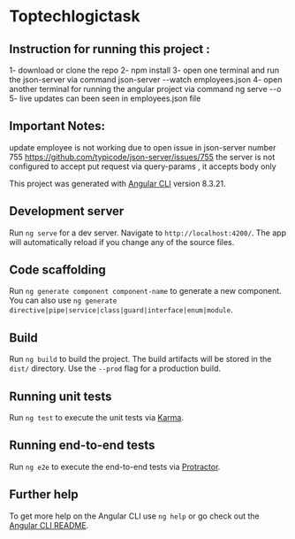 # Toptechlogictask

## Instruction for running this project :

1- download or clone the repo
2- npm install
3- open one terminal and run the json-server via command json-server --watch employees.json
4- open another terminal for running the angular project via command ng serve --o
5- live updates can been seen in employees.json file


## Important Notes:

update employee is not working due to open issue in json-server number 755 
https://github.com/typicode/json-server/issues/755
the server is not configured to accept put request via query-params , it accepts body only





This project was generated with [Angular CLI](https://github.com/angular/angular-cli) version 8.3.21.

## Development server

Run `ng serve` for a dev server. Navigate to `http://localhost:4200/`. The app will automatically reload if you change any of the source files.

## Code scaffolding

Run `ng generate component component-name` to generate a new component. You can also use `ng generate directive|pipe|service|class|guard|interface|enum|module`.

## Build

Run `ng build` to build the project. The build artifacts will be stored in the `dist/` directory. Use the `--prod` flag for a production build.

## Running unit tests

Run `ng test` to execute the unit tests via [Karma](https://karma-runner.github.io).

## Running end-to-end tests

Run `ng e2e` to execute the end-to-end tests via [Protractor](http://www.protractortest.org/).

## Further help

To get more help on the Angular CLI use `ng help` or go check out the [Angular CLI README](https://github.com/angular/angular-cli/blob/master/README.md).
